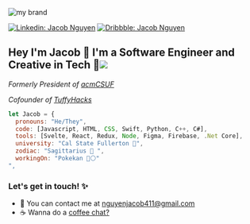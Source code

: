 


![my brand](https://cdn.discordapp.com/attachments/746268983778607128/884673368094310450/unknown.png)

[![Linkedin: Jacob Nguyen](https://img.shields.io/badge/-Jacob_Nguyen-blue?style=flat-square&logo=Linkedin&logoColor=white&link=https://www.linkedin.com/in/jacob/)](https://www.linkedin.com/in/jacob-nguyen-they-them-899b80194/)
[![Dribbble: Jacob Nguyen](https://img.shields.io/badge/-Jacob_Nguyen-ff69b4?style=flat-square&logo=Dribbble&logoColor=white&link=https://www.linkedin.com/in/jacob/)](https://dribbble.com/nguyenjac)

<h2 style="font-weight:bold"> Hey I'm Jacob 👋 I'm a Software Engineer and Creative in Tech 🧁<img src="https://cdn.discordapp.com/attachments/746268983778607128/812611014142984253/ezgif.com-gif-maker_6.gif"> </h3>

<p><em>Formerly President of <a href="https://acmcsuf.com/">acmCSUF</a></em></p>
<p><em>Cofounder of <a href="https://tuffyhacks.com//">TuffyHacks</a></em></p>


```javascript
let Jacob = {
  pronouns: "He/They",
  code: [Javascript, HTML, CSS, Swift, Python, C++, C#],
  tools: [Svelte, React, Redux, Node, Figma, Firebase, .Net Core],
  university: "Cal State Fullerton 🐘",
  zodiac: "Sagittarius 🏹 ",
  workingOn: "Pokekan 🔴⚪️"
",
```
<h3 style="font-weight:bold">Let's get in touch! ✨ </h3>
<ul>
    <li>💌 You can contact me at <a href="mailto:nguyenjacob411@gmail.com">nguyenjacob411@gmail.com</a></li>
    <li>☕️ Wanna do a <a href="https://calendly.com/nguyenjacob411">coffee chat?</a></li>
</ul>


